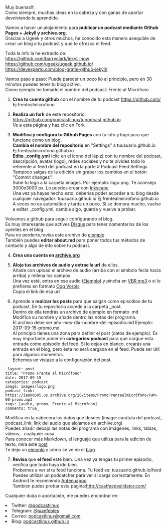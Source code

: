Muy buenas!!!  
Como siempre, muchas ideas en la cabeza y con ganas de aportar devolviendo lo aprendido.

Vamos a hacer un alojamiento para **publicar un podcast mediante Github Pages + Jekyll y archive.org.**    
Gracias a Ugeek y otros muchos, he conocido esta manera asequible de crear un blog a tu podcast y que te ofrezca el feed.

Toda la info la he extraído de:  
<https://github.com/barryclark/jekyll-now>  
<https://github.com/ugeek/ugeek.github.io/>  
<https://devexperto.com/blog-gratis-github-jekyll/>

Vamos paso a paso: Puede parecer un poco lío al principio, pero en 30 minutos puedes tener tu blog activo.  
Como ejemplo he tomado el nombre del podcast: Frente al Micrófono

1. **Crea tu cuenta github** con el nombre de tu podcast <https://github.com/> Ej:frentealmicrofono  

2. **Realiza un fork** de este repositorio: <https://github.com/podcastlinux/tupodcast.github.io>  
Ve a esta página y haz clic en Fork

3. **Modifica y configura tu Github Pages** con tu info y logo para que funcione como un blog.  
**Cambia el nombre del repositorio** en "Settings" a tuusuario.github.io Ej:frentealmicrofono.github.io  
**Edita _config.yml** (clic en el icono del lápiz) con tu nombre del podcast, descripción, avatar (logo), redes sociales y no te olvides todo lo referente al feed del podcast en la parte # Podcast Feed Settings  
Tampoco salgas de la edición sin grabar los cambios en el botón "Commit changes".  
Sube tu logo a la carpeta images. Por ejemplo: logo.png. Te aconsejo 3000x3000 px. Lo puedes crear con [Inkscape](https://inkscape.org/es/)  
Una vez ya hayas hecho esto, deberías poder acceder a tu blog desde cualquier navegador: tuusuario.github.io Ej:frentealmicrofono.github.io  
A veces no es automático y tarda un poco. Si se demora mucho, vuelve a editar _config.yml, cambia algo, guarda y vuelve a probar.

Volvemos a github para seguir configurando el blog.  
Es muy interesante que actives [Disqus](https://disqus.com/) para tener comentarios de los oyentes en el blog.   
Para no perderte,revisa este archivo de [ejemplo](https://github.com/podcastlinux/podcastlinux.github.io/blob/master/_config.yml)  
También puedes **editar about.md** para poner todos tus métodos de contacto y algo de info sobre tu podcast.

4. **Crea una cuenta en [archive.org](https://archive.org/account/login.createaccount.php)**

5. **Aloja tus archivos de audio y extrae la url** de ellos.  
Añade con upload el archivo de audio (arriba con el símbolo fecla hacia arriba) y rellena los campos.  
Una vez esté, entra en ese audio [(Ejemplo)](https://archive.org/details/PL28Aniversario) y pincha en [VBR mp3](https://ia800605.us.archive.org/26/items/PL28Aniversario/PL-28-Aniversario.mp3) o si lo prefieres en formato [Ogg Vorbis](https://ia800605.us.archive.org/26/items/PL28Aniversario/PL-28-Aniversario.ogg)  
Copia el link de esa url

6. Aprende a **realizar los posts** para que salgan como episodios de tu podcast.
En tu repositorio accede a la carpeta _post.  
Dentro de ella tendrás un archivo de ejemplo en formato .md  
Modifica su nombre y añade dentro las notas del programa.  
El archivo debe ser año-mes-día-nombre-del-episodio.md Ejemplo: 2017-09-15-promo.md    
Al principio tienes una zona para definir el post (datos de ejemplo). Es muy importante poner en __categories:podcast__ para que cargue esta entrada como episodio del feed. Si lo dejas en blanco, crearás una entrada en el blog, pero ésta no será cargada en el feed. Puede ser útil para algunos momentos.  
Echemos un vistazo a la configuración del post.  
~~~
_layout: post  
title: "Promo Frente al Micrófono"  
date: 2017-09-15  
categories: podcast  
image: images/logo.png  
podcast_link: https://ia800605.us.archive.org/26/items/PromoFrentealmicrófono/FAM-00-promo.mp3  
tags: [audio, promo, Frente al Micrófono]  
comments: true_  
~~~  
Modifica en la cabecera los datos que desees (image: carátula del podcast, podcast_link: link del audio que alojamos en archive.org)  
Puedes añadir debajo las notas del programa con imágenes, links, tablas, vídeos... cualquier cosa.  
Para conocer más Markdown, el lenguaje que utiliza para la edición de texto, mira este [post](https://markdown.es/sintaxis-markdown/)  
Te dejo un [ejemplo](https://github.com/uGeek/ugeek.github.io/edit/master/_posts/podcast/2017-09-04-076.-Un-servidor-en-mi-casa.md) y cómo se ve en el [blog](https://ugeek.github.io/076.-Un-servidor-en-mi-casa/)

7. **Revisa** que **el feed** esté bien.
Una vez ya tengas tu primer episodio, verifica que todo haya ido bien.  
Probemos a ver si tu feed funciona. Tu feed es: tuusuario.github.io/feed
Puedes utilizar un podcatcher para ver si carga correctamente. En Android te recomiendo [Antennapod](https://play.google.com/store/apps/details?id=de.danoeh.antennapod&hl=es)  
También pudes probar esta página:<http://castfeedvalidator.com/>  


Cualquier duda o aportación, me puedes encontrar en:  
<li>Twitter: <a href="https://twitter.com/podcastlinux">@podcastlinux</a></li>
<li>Telegram: <a href="https://t.me/juanfebles">@juanfebles</a></li>
<li>Correo: <a href="mailto:podcastlinux@gmail.com">podcastlinux@gmail.com</a></li>
<li>Blog: <a href="https://podcastlinux.github.io">podcastlinux.github.io</a></li>

